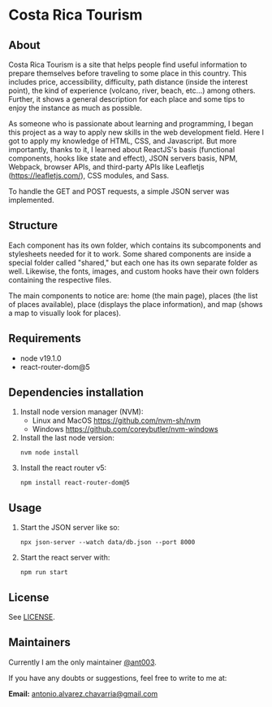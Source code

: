 # Costa Rica Tourism

## About
Costa Rica Tourism is a site that helps people find useful information to prepare themselves before traveling to some place in this country. This includes price, accessibility, difficulty, path distance (inside the interest point), the kind of experience (volcano, river, beach, etc...) among others. Further, it shows a general description for each place and some tips to enjoy the instance as much as possible.

As someone who is passionate about learning and programming, I began this project as a way to apply new skills in the web development field. Here I got to apply my knowledge of HTML, CSS, and Javascript. But more importantly, thanks to it, I learned about ReactJS's basis (functional components, hooks like state and effect), JSON servers basis, NPM, Webpack, browser APIs, and third-party APIs like Leafletjs (https://leafletjs.com/), CSS modules, and Sass.


To handle the GET and POST requests, a simple JSON server was implemented.

## Structure

Each component has its own folder, which contains its subcomponents and stylesheets needed for it to work. Some shared components are inside a special folder called "shared," but each one has its own separate folder as well. Likewise, the fonts, images, and custom hooks have their own folders containing the respective files.

The main components to notice are: home (the main page), places (the list of places available), place (displays the place information), and map (shows a map to visually look for places).

## Requirements

- node v19.1.0
- react-router-dom@5

## Dependencies installation

1. Install node version manager (NVM): 
    - Linux and MacOS https://github.com/nvm-sh/nvm
    - Windows https://github.com/coreybutler/nvm-windows
2. Install the last node version:
    ``` 
    nvm node install 
    ```
3. Install the react router v5:
    ``` 
    npm install react-router-dom@5
    ```

## Usage

1. Start the JSON server like so: 
    ```
    npx json-server --watch data/db.json --port 8000
    ```
2. Start the react server with:
    ```
    npm run start
    ```
## License

See [LICENSE](/LICENSE).

## Maintainers

Currently I am the only maintainer [@ant003](https://github.com/ant003).

If you have any doubts or suggestions, feel free to write to me at:

**Email:** antonio.alvarez.chavarria@gmail.com